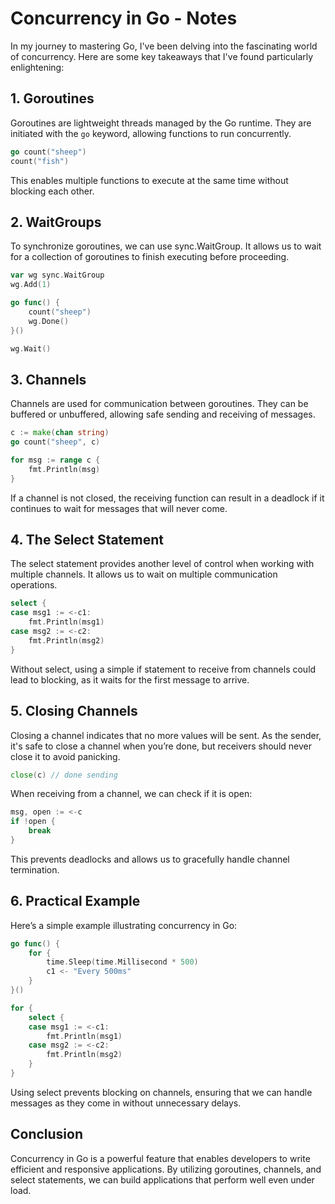 # Concurrency in Go - Notes

In my journey to mastering Go, I've been delving into the fascinating world of concurrency. Here are some key takeaways that I've found particularly enlightening:

## 1. Goroutines

Goroutines are lightweight threads managed by the Go runtime. They are initiated with the `go` keyword, allowing functions to run concurrently.

```go
go count("sheep")
count("fish")
```

This enables multiple functions to execute at the same time without blocking each other.


## 2. WaitGroups

To synchronize goroutines, we can use sync.WaitGroup. It allows us to wait for a collection of goroutines to finish executing before proceeding.

```go
var wg sync.WaitGroup
wg.Add(1)

go func() {
    count("sheep")
    wg.Done()
}()

wg.Wait()

```


## 3. Channels

Channels are used for communication between goroutines. They can be buffered or unbuffered, allowing safe sending and receiving of messages.

```go
c := make(chan string)
go count("sheep", c)

for msg := range c {
    fmt.Println(msg)
}
```
If a channel is not closed, the receiving function can result in a deadlock if it continues to wait for messages that will never come.


## 4. The Select Statement

The select statement provides another level of control when working with multiple channels. It allows us to wait on multiple communication operations.

```go
select {
case msg1 := <-c1:
    fmt.Println(msg1)
case msg2 := <-c2:
    fmt.Println(msg2)
}
```

Without select, using a simple if statement to receive from channels could lead to blocking, as it waits for the first message to arrive.


## 5. Closing Channels

Closing a channel indicates that no more values will be sent. As the sender, it's safe to close a channel when you’re done, but receivers should never close it to avoid panicking.

```go
close(c) // done sending
```

When receiving from a channel, we can check if it is open:
```go
msg, open := <-c
if !open {
    break
}
```
This prevents deadlocks and allows us to gracefully handle channel termination.

## 6. Practical Example

Here’s a simple example illustrating concurrency in Go:

```go
go func() {
    for {
        time.Sleep(time.Millisecond * 500)
        c1 <- "Every 500ms"
    }
}()

for {
    select {
    case msg1 := <-c1:
        fmt.Println(msg1)
    case msg2 := <-c2:
        fmt.Println(msg2)
    }
}

```

Using select prevents blocking on channels, ensuring that we can handle messages as they come in without unnecessary delays.


## Conclusion

Concurrency in Go is a powerful feature that enables developers to write efficient and responsive applications. By utilizing goroutines, channels, and select statements, we can build applications that perform well even under load.

